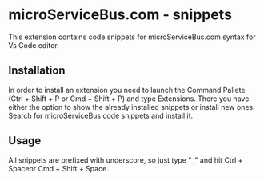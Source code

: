 # microServiceBus.com - snippets

This extension contains code snippets for microServiceBus.com syntax for Vs Code editor.

## Installation
In order to install an extension you need to launch the Command Pallete (Ctrl + Shift + P or Cmd + Shift + P) and type Extensions. There you have either the option to show the already installed snippets or install new ones. Search for microServiceBus code snippets and install it. 


## Usage
All snippets are prefixed with underscore, so just type "_" and hit Ctrl + Spaceor Cmd + Shift + Space.